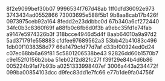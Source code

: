 8f2e9099bef30b07
9996534f767d48ab
1ff0dfd36092e973
3743434ad0552866
73003695e588f5b1
9b8aa8cab17b426f
0973975ceb92a164
8fedd2e23ddbbc0d
67b340a6cf272440
34fc0b3c8360f69f
a88fb0c6fb6d0f3b
a9ebc35fd1e74fab
a9147e5974326b3f
318bcce4946d5d4f
8aab64010a9a97d2
5ad371791e558883
cfdfee97689562a3
53bb42b41083c496
1db00f1038358d77
66a1479cfd77d7af
d33bf00924ed0d24
c07ec68bb6a69f81
5c5801206538be43
92826dd60b1570b7
c9e152f0156b2bba
51eb02f2d82fc27f
f39f29e84b4d6b86
005224b91af7b93b
a0251333998407ef
3006a443a234472f
099ba00854103dcc
d9fec83dd1e7fc66
e77b1de9fa04756f
